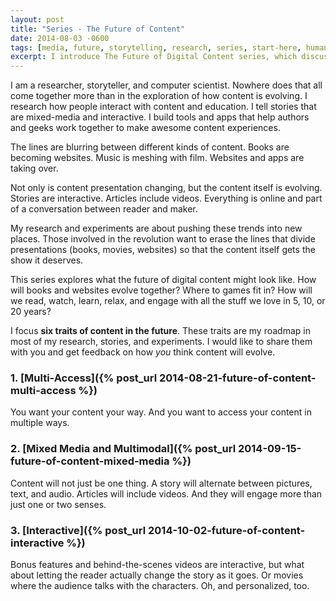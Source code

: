 ```yaml
---
layout: post
title: "Series - The Future of Content"
date: 2014-08-03 -0600
tags: [media, future, storytelling, research, series, start-here, human-computer-interaction]
excerpt: I introduce The Future of Digital Content series, which discusses six traits I believe will be at the heart what content will look like in the coming years.
---
```


I am a researcher, storyteller, and computer scientist. Nowhere does that all come together more than in the exploration of how content is evolving. I research how people interact with content and education. I tell stories that are mixed-media and interactive. I build tools and apps that help authors and geeks work together to make awesome content experiences.

The lines are blurring between different kinds of content. Books are becoming websites. Music is meshing with film. Websites and apps are taking over.

Not only is content presentation changing, but the content itself is evolving. Stories are interactive. Articles include videos. Everything is online and part of a conversation between reader and maker.

My research and experiments are about pushing these trends into new places. Those involved in the revolution want to erase the lines that divide presentations (books, movies, websites) so that the content itself gets the show it deserves.

This series explores what the future of digital content might look like. How will books and websites evolve together? Where to games fit in? How will we read, watch, learn, relax, and engage with all the stuff we love in 5, 10, or 20 years?

I focus **six traits of content in the future**. These traits are my roadmap in most of my research, stories, and experiments. I would like to share them with you and get feedback on how _you_ think content will evolve.

### 1. [Multi-Access]({% post_url 2014-08-21-future-of-content-multi-access %})
You want your content your way. And you want to access your content in multiple ways.

### 2. [Mixed Media and Multimodal]({% post_url 2014-09-15-future-of-content-mixed-media %})
Content will not just be one thing. A story will alternate between pictures, text, and audio. Articles will include videos. And they will engage more than just one or two senses.

### 3. [Interactive]({% post_url 2014-10-02-future-of-content-interactive %})
Bonus features and behind-the-scenes videos are interactive, but what about letting the reader actually change the story as it goes. Or movies where the audience talks with the characters. Oh, and personalized, too.
